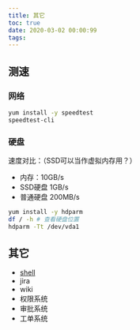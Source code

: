 ```yaml
---
title: 其它
toc: true
date: 2020-03-02 00:00:99
tags:
---
```


## 测速
### 网络
```sh
yum install -y speedtest
speedtest-cli
```

### 硬盘
速度对比：（SSD可以当作虚拟内存用？）
* 内存：10GB/s
* SSD硬盘 1GB/s
* 普通硬盘 200MB/s

```sh
yum install -y hdparm
df / -h # 查看硬盘位置
hdparm -Tt /dev/vda1
```


## 其它
* [shell](https://github.com/qinjx/30min_guides/blob/master/shell.md)
* jira
* wiki
* 权限系统
* 审批系统
* 工单系统
